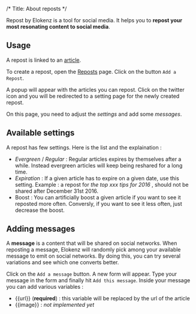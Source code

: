 /*
Title: About reposts
*/

Repost by Elokenz is a tool for social media. It helps you to **repost your most resonating content to social media**.

## Usage
A repost is linked to an [article](/usage/adding-articles).

To create a repost, open the [Reposts](http://dashboard.elokenz.com/#/repost) page.
Click on the button `Add a Repost`. 

A popup will appear with the articles you can repost. Click on the twitter icon and you will be redirected to a setting page for the newly created repost.

On this page, you need to adjust the _settings_ and add some _messages_.

## Available settings
A repost has few settings. Here is the list and the explaination :

* _Evergreen_ / _Regular_ : Regular articles expires by themselves after a while. Instead evergreen articles will keep being reshared for a long time.
* _Expiration_ : If a given article has to expire on a given date, use this setting. Example : a repost for _the top xxx tips for 2016_ , should not be shared after December 31st 2016.
* Boost : You can artificially boost a given article if you want to see it reposted more often. Conversly, if you want to see it less often, just decrease the boost.


## Adding messages
A **message** is a content that will be shared on social networks. When reposting a message, Elokenz will randomly pick among your available message to emit on social networks. By doing this, you can try several variations and see which one converts better.

Click on the `Add a message` button. A new form will appear. Type your message in the form and finally hit `Add this message`. Inside your message you can add various variables :

* {{url}} (**required**) : this variable will be replaced by the url of the article
* {{image}} : _not implemented yet_





